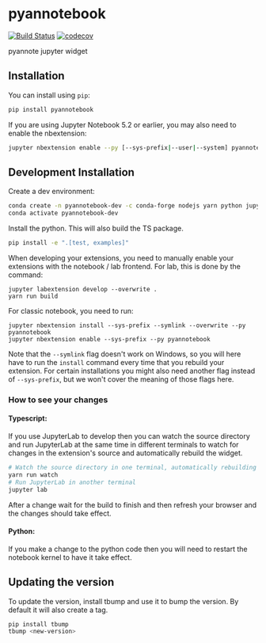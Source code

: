 
# pyannotebook

[![Build Status](https://travis-ci.org/pyannote/pyannotebook.svg?branch=master)](https://travis-ci.org/pyannote/pyannotebook)
[![codecov](https://codecov.io/gh/pyannote/pyannotebook/branch/master/graph/badge.svg)](https://codecov.io/gh/pyannote/pyannotebook)


pyannote jupyter widget

## Installation

You can install using `pip`:

```bash
pip install pyannotebook
```

If you are using Jupyter Notebook 5.2 or earlier, you may also need to enable
the nbextension:
```bash
jupyter nbextension enable --py [--sys-prefix|--user|--system] pyannotebook
```

## Development Installation

Create a dev environment:
```bash
conda create -n pyannotebook-dev -c conda-forge nodejs yarn python jupyterlab
conda activate pyannotebook-dev
```

Install the python. This will also build the TS package.
```bash
pip install -e ".[test, examples]"
```

When developing your extensions, you need to manually enable your extensions with the
notebook / lab frontend. For lab, this is done by the command:

```
jupyter labextension develop --overwrite .
yarn run build
```

For classic notebook, you need to run:

```
jupyter nbextension install --sys-prefix --symlink --overwrite --py pyannotebook
jupyter nbextension enable --sys-prefix --py pyannotebook
```

Note that the `--symlink` flag doesn't work on Windows, so you will here have to run
the `install` command every time that you rebuild your extension. For certain installations
you might also need another flag instead of `--sys-prefix`, but we won't cover the meaning
of those flags here.

### How to see your changes
#### Typescript:
If you use JupyterLab to develop then you can watch the source directory and run JupyterLab at the same time in different
terminals to watch for changes in the extension's source and automatically rebuild the widget.

```bash
# Watch the source directory in one terminal, automatically rebuilding when needed
yarn run watch
# Run JupyterLab in another terminal
jupyter lab
```

After a change wait for the build to finish and then refresh your browser and the changes should take effect.

#### Python:
If you make a change to the python code then you will need to restart the notebook kernel to have it take effect.

## Updating the version

To update the version, install tbump and use it to bump the version.
By default it will also create a tag.

```bash
pip install tbump
tbump <new-version>
```

